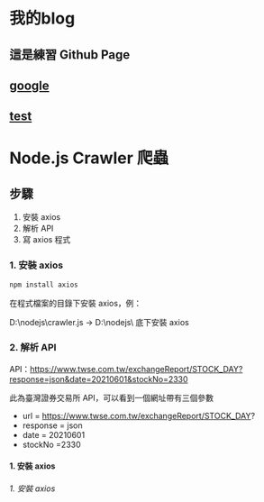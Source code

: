 # 我的blog


## 這是練習 Github Page

## [google](https://www.google.com)

## [test](https://ycchien313.github.io/test/)


# Node.js Crawler 爬蟲
## 步驟
1. 安裝 axios
2. 解析 API
3. 寫 axios 程式

### 1. 安裝 axios
```javascript {.line-numbers}
npm install axios
```
在程式檔案的目錄下安裝 axios，例：

D:\nodejs\crawler.js → D:\nodejs\ 底下安裝 axios


### 2. 解析 API
API：https://www.twse.com.tw/exchangeReport/STOCK_DAY?response=json&date=20210601&stockNo=2330

此為臺灣證券交易所 API，可以看到一個網址帶有三個參數
- url = https://www.twse.com.tw/exchangeReport/STOCK_DAY?
- response = json
- date = 20210601
- stockNo =2330






#### 1. 安裝 axios
###### 1. 安裝 axios
